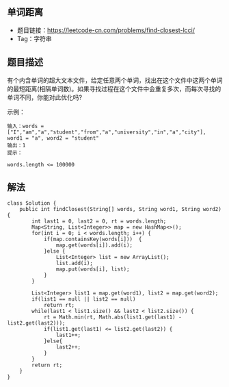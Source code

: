 ## 单词距离

- 题目链接：https://leetcode-cn.com/problems/find-closest-lcci/
- Tag：字符串

## 题目描述

有个内含单词的超大文本文件，给定任意两个单词，找出在这个文件中这两个单词的最短距离(相隔单词数)。如果寻找过程在这个文件中会重复多次，而每次寻找的单词不同，你能对此优化吗?

示例：
```
输入：words = ["I","am","a","student","from","a","university","in","a","city"], word1 = "a", word2 = "student"
输出：1
提示：

words.length <= 100000
```
## 解法
```／／／
class Solution {
    public int findClosest(String[] words, String word1, String word2) {
        int last1 = 0, last2 = 0, rt = words.length;
        Map<String, List<Integer>> map = new HashMap<>();
        for(int i = 0; i < words.length; i++) {
            if(map.containsKey(words[i]))  {
                map.get(words[i]).add(i);
            }else {
                List<Integer> list = new ArrayList();
                list.add(i);
                map.put(words[i], list);
            }
        }
        
        List<Integer> list1 = map.get(word1), list2 = map.get(word2);
        if(list1 == null || list2 == null)
            return rt;
        while(last1 < list1.size() && last2 < list2.size()) {
            rt = Math.min(rt, Math.abs(list1.get(last1) - list2.get(last2)));
            if(list1.get(last1) <= list2.get(last2)) {
                last1++;
            }else{
                last2++;
            }
        }
        return rt;
    }
}
```